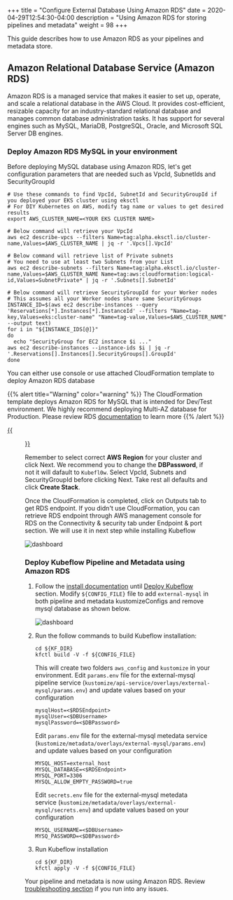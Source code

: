 +++
title = "Configure External Database Using Amazon RDS"
date = 2020-04-29T12:54:30-04:00
description = "Using Amazon RDS for storing pipelines and metadata"
weight = 98
+++

This guide describes how to use Amazon RDS as your pipelines and metadata store.

## Amazon Relational Database Service (Amazon RDS)

Amazon RDS is a managed service that makes it easier to set up, operate, and scale a relational database in the AWS Cloud. It provides cost-efficient, resizable capacity for an industry-standard relational database and manages common database administration tasks. It has support for several engines such as  MySQL, MariaDB, PostgreSQL, Oracle, and Microsoft SQL Server DB engines.  

### Deploy Amazon RDS MySQL in your environment

Before deploying MySQL database using Amazon RDS, let's get configuration parameters that are needed such as VpcId, SubnetIds and SecurityGroupId

```shell
# Use these commands to find VpcId, SubnetId and SecurityGroupId if you deployed your EKS cluster using eksctl
# For DIY Kubernetes on AWS, modify tag name or values to get desired results
export AWS_CLUSTER_NAME=<YOUR EKS CLUSTER NAME>

# Below command will retrieve your VpcId
aws ec2 describe-vpcs --filters Name=tag:alpha.eksctl.io/cluster-name,Values=$AWS_CLUSTER_NAME | jq -r '.Vpcs[].VpcId'

# Below command will retrieve list of Private subnets
# You need to use at least two Subnets from your List
aws ec2 describe-subnets --filters Name=tag:alpha.eksctl.io/cluster-name,Values=$AWS_CLUSTER_NAME Name=tag:aws:cloudformation:logical-id,Values=SubnetPrivate* | jq -r '.Subnets[].SubnetId'

# Below command will retrieve SecurityGroupId for your Worker nodes
# This assumes all your Worker nodes share same SecurityGroups
INSTANCE_ID=$(aws ec2 describe-instances --query 'Reservations[*].Instances[*].InstanceId' --filters "Name=tag-key,Values=eks:cluster-name" "Name=tag-value,Values=$AWS_CLUSTER_NAME" --output text)
for i in "${INSTANCE_IDS[@]}"
do
  echo "SecurityGroup for EC2 instance $i ..."
aws ec2 describe-instances --instance-ids $i | jq -r '.Reservations[].Instances[].SecurityGroups[].GroupId'
done  
```
You can either use console or use attached CloudFormation template to deploy Amazon RDS database

{{% alert title="Warning" color="warning" %}}
The CloudFormation template deploys Amazon RDS for MySQL that is intended for Dev/Test environment.
We highly recommend deploying Multi-AZ database for Production. Please review RDS [documentation](https://docs.aws.amazon.com/AmazonRDS/latest/UserGuide/Welcome.html) to learn more
{{% /alert %}}

[{{<figure src="/docs/images/aws/cloudformation-launch-stack.png">}}](https://console.aws.amazon.com/cloudformation/home?#/stacks/new?stackName=kubeflow-db&templateURL=https://cloudformation-kubeflow.s3-us-west-2.amazonaws.com/rds.yaml)

Remember to select correct **AWS Region** for your cluster and click Next. We recommend you to change the **DBPassword**, if not it will dafault to `Kubefl0w`. Select VpcId, Subnets and SecurityGroupId before clicking Next. Take rest all defaults and click **Create Stack**.

Once the CloudFormation is completed, click on Outputs tab to get RDS endpoint. If you didn't use CloudFormation, you can retrieve RDS endpoint through AWS management console for RDS on the Connectivity & security tab under Endpoint & port section. We will use it in next step while installing Kubeflow   

![dashboard](/docs/images/aws/cloudformation-rds-output.png)

### Deploy Kubeflow Pipeline and Metadata using Amazon RDS

1. Follow the [install documentation](https://www.kubeflow.org/docs/aws/deploy/install-kubeflow/) until [Deploy Kubeflow](https://www.kubeflow.org/docs/aws/deploy/install-kubeflow/#deploy-kubeflow) section.
Modify `${CONFIG_FILE}` file to add `external-mysql` in both pipeline and metadata kustomizeConfigs and remove mysql database as shown below.  

    ![dashboard](/docs/images/aws/external-mysql-rds.png)

2. Run the follow commands to build Kubeflow installation:

    ```
    cd ${KF_DIR}
    kfctl build -V -f ${CONFIG_FILE}
    ```
    This will create two folders `aws_config` and `kustomize` in your environment. Edit `params.env` file for the external-mysql pipeline service (`kustomize/api-service/overlays/external-mysql/params.env`) and update values based on your configuration

    ```
    mysqlHost=<$RDSEndpoint>
    mysqlUser=<$DBUsername>
    mysqlPassword=<$DBPassword>
    ```
    Edit `params.env` file for the external-mysql metedata service (`kustomize/metadata/overlays/external-mysql/params.env`) and update values based on your configuration

    ```
    MYSQL_HOST=external_host
    MYSQL_DATABASE=<$RDSEndpoint>
    MYSQL_PORT=3306
    MYSQL_ALLOW_EMPTY_PASSWORD=true
    ```
    Edit `secrets.env` file for the external-mysql metedata service (`kustomize/metadata/overlays/external-mysql/secrets.env`) and update values based on your configuration

    ```
    MYSQL_USERNAME=<$DBUsername>
    MYSQ_PASSWORD=<$DBPassword>
    ```

3. Run Kubeflow installation

    ```
    cd ${KF_DIR}
    kfctl apply -V -f ${CONFIG_FILE}
    ```
Your pipeline and metadata is now using Amazon RDS. Review [troubleshooting section](../troubleshooting-aws/#amazon-rds-connectivity-issues) if you run into any issues. 
